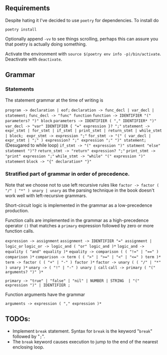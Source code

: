 

## Requirements 
Despite hating it I've decided to use `poetry` for dependencies. To install do

`poetry install` 

Optionally append `-vv` to see things scrolling, perhaps this can assure you that poetry is actually doing something.

Activate the environment with `source $(poetry env info -p)/bin/activate`. Deactivate with `deactivate`.


## Grammar

### Statements
The statement grammar at the time of writing is 

`program -> declaration | eof;`
`declaration -> func_decl | var_decl | statement;`
`func_decl -> "func" function`
`function -> IDENTIFIER "(" parameters? ")" block`
`parameters -> IDENTIFIER ( "," IDENTIFIER* ")"`
`var_decl -> "var" IDENTIFIER { "=" expression }? ";"`
`statement -> expr_stmt | for_stmt | if_stmt | print_stmt | return_stmt | while_stmt | block; `
`expr_stmt -> expression ";"`
`for_stmt -> "(" ( var_decl | expr_stmt | ";" ) expression? ";" expression ";" ")" statement;`  (Desugared to while loop)
`if_stmt -> "(" expression ")" statment "else" statement ")"?`
`return_stmt -> "return" expression? ";"`
`print_stmt -> "print" expression ";"`
`while_stmt -> "while" "(" expression ")" statement`
`block -> "{" declaration* "}"`


### Stratified part of grammar in order of precedence. 

Note that we choose not to use 
left recursive rules like `factor -> factor ( "/" | "*" ) unary | unary` as the 
parsing technique in the book doesn't work well with left-recursive grammars.

Short-circuit logic is implemented in the grammar as a low-precedence production.

Function calls are implemented in the grammar as a high-precedence operator `()` 
that matches a `primary` expression followed by zero or more function calls.

`expression -> assignment`
`assignment -> IDENTIFIER "=" assignment | logic_or`
`logic_or -> logic_and ( "or" logic_and )*`
`logic_and -> equality ( "and" equality )*`
`equality -> comparison ( ( "!=" | "==" ) comparison )*`
`comparison -> term ( ( ">" | ">=" | "<" | "<=" ) term )*`
`term -> factor ( ( "+" | "-" ) factor )*`
`factor -> unary ( ( "/" | "*" ) unary )*`
`unary -> ( "!" | "-" ) unary | call`
`call -> primary ( "(" arguments? ")" )*`

`primary -> "true" | "false" | "nil" | NUMBER | STRING 
            | "(" expression ")" | IDENTIFIER ;`


Function arguments have the grammar 

`arguments -> expression ( "," expression )*`


## TODOs:
- Implement `break` statement. Syntax for `break` is the keyword "`break`" followed by "`;`". 
- The `break` keyword causes execution to jump to the end of the nearest enclosing loop.
